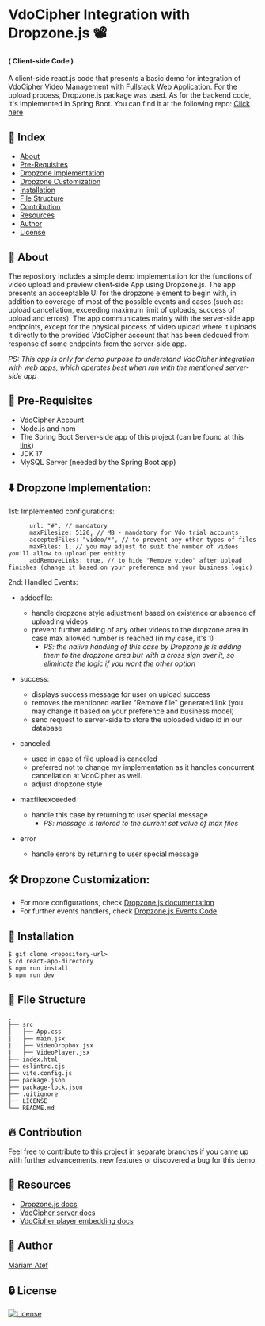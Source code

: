# VdoCipher Integration with Dropzone.js 📽️
#### ( Client-side Code )
A client-side react.js code that presents a basic demo for integration of VdoCipher Video Management with Fullstack Web Application. For the upload process, Dropzone.js package was used. As for the backend code, it's implemented in Spring Boot. You can find it at the following repo: [Click here](https://github.com/MariamAtef226/vdocipher-webapp-integration-spring-boot-code)


## :ledger: Index

- [About](#beginner-about)
- [Pre-Requisites](#notebook-pre-requisites)
- [Dropzone Implementation](#arrow_down-dropzone-implementation)
- [Dropzone Customization](#hammer_and_wrench-dropzone-customization)
- [Installation](#electric_plug-installation)
- [File Structure](#file_folder-file-structure)
- [Contribution](#fire-contribution)
- [Resources](#page_facing_up-resources)
- [Author](#star2-author)
- [License](#lock-license)


##  :beginner: About
The repository includes a simple demo implementation for the functions of video upload and preview client-side App using Dropzone.js. The app presents an acceeptable UI for the dropzone element to begin with, in addition to coverage of most of the possible events and cases (such as: upload cancellation, exceeding maximum limit of uploads, success of upload and errors). The app communicates mainly with the server-side app endpoints, except for the physical process of video upload where it uploads it directly to the provided VdoCipher account that has been dedcued from response of some endpoints from the server-side app.

_PS: This app is only for demo purpose to understand VdoCipher integration with web apps, which operates best when run with the mentioned server-side app_


## :notebook: Pre-Requisites
- VdoCipher Account
- Node.js and npm
- The Spring Boot Server-side app of this project (can be found at this [link](https://github.com/MariamAtef226/vdocipher-webapp-integration-spring-boot-code))
- JDK 17
- MySQL Server (needed by the Spring Boot app)


## :arrow_down: Dropzone Implementation:
1st: Implemented configurations:
``` 
      url: "#", // mandatory
      maxFilesize: 5120, // MB - mandatory for Vdo trial accounts
      acceptedFiles: "video/*", // to prevent any other types of files
      maxFiles: 1, // you may adjust to suit the number of videos you'll allow to upload per entity
      addRemoveLinks: true, // to hide "Remove video" after upload finishes (change it based on your preference and your business logic)
```
2nd: Handled Events:
- addedfile:
  - handle dropzone style adjustment based on existence or absence of uploading videos
  - prevent further adding of any other videos to the dropzone area in case max allowed number is reached (in my case, it's 1)
    - _PS: the naiive handling of this case by Dropzone.js is adding them to the dropzone area but with a cross sign over it, so eliminate the logic if you want the other option_

- success:
  - displays success message for user on upload success
  - removes the mentioned earlier "Remove file" generated link (you may change it based on your preference and business model)
  - send request to server-side to store the uploaded video id in our database

- canceled:
  - used in case of file upload is canceled
  - preferred not to change my implementation as it handles concurrent cancellation at VdoCipher as well.
  - adjust dropzone style

- maxfileexceeded
  - handle this case by returning to user special message
    - _PS: message is tailored to the current set value of max files_
      
- error
  - handle errors by returning to user special message


## :hammer_and_wrench: Dropzone Customization:
- For more configurations, check [Dropzone.js documentation](https://docs.dropzone.dev/configuration/basics/configuration-options)
- For further events handlers, check [Dropzone.js Events Code](https://github.com/dropzone/dropzone/blob/main/src/options.js#L574)


##  :electric_plug: Installation
```
$ git clone <repository-url>
$ cd react-app-directory
$ npm run install
$ npm run dev
```

##  :file_folder: File Structure

```
.
├── src
│   ├── App.css
|   ├── main.jsx
|   ├── VideoDropbox.jsx
|   ├── VideoPlayer.jsx
├── index.html
├── eslintrc.cjs
├── vite.config.js
├── package.json
├── package-lock.json
├── .gitignore
├── LICENSE
└── README.md
```
##  :fire: Contribution
Feel free to contribute to this project in separate branches if you came up with further advancements, new features or discovered a bug for this demo.


##  :page_facing_up: Resources
- [Dropzone.js docs](https://www.dropzone.dev/)
- [VdoCipher server docs](https://www.vdocipher.com/docs/server/)
- [VdoCipher player embedding docs](https://www.vdocipher.com/docs/player/v2/)


## :star2: Author
[Mariam Atef](https://www.github.com/MariamAtef226)


##  :lock: License
[![License](http://img.shields.io/:license-MIT-blue.svg)](https://opensource.org/license/mit)
